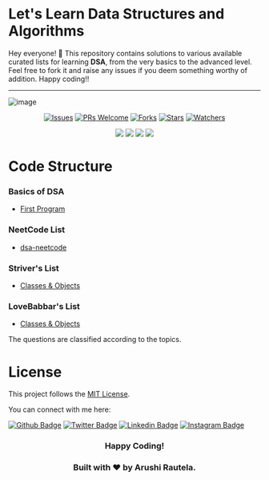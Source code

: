 
# Let's Learn Data Structures and Algorithms
Hey everyone! 👋
This repository contains solutions to various available curated lists for learning  **DSA**, from the very basics to the advanced level.
Feel free to fork it and raise any issues if you deem something worthy of addition. Happy coding!!
<hr>

![image](https://res.cloudinary.com/practicaldev/image/fetch/s--H0AdlIEN--/c_imagga_scale,f_auto,fl_progressive,h_420,q_auto,w_1000/https://thepracticaldev.s3.amazonaws.com/i/srnvrd7vfeeq5qpxnabq.png)
<div align="center">
  
[![Issues](https://img.shields.io/github/issues/prettylittleminds/DataStructures-Algo)](https://github.com/prettylittleminds/DataStructures-Algo/issues)
[![PRs Welcome](https://img.shields.io/badge/PRs-welcome-brightgreen.svg?style=flat-square)](http://makeapullrequest.com)
[![Forks](https://img.shields.io/github/forks/prettylittleminds/Learning_CPP?style=social)](https://github.com/prettylittleminds/DataStructures-Algo)
[![Stars](https://img.shields.io/github/stars/prettylittleminds/Learning_CPP?style=social)](https://github.com/prettylittleminds/DataStructures-Algo)
[![Watchers](https://img.shields.io/github/watchers/prettylittleminds/Learning_CPP?style=social)](https://github.com/prettylittleminds/DataStructures-Algo)
</div>

<div align="center">
  
<a href="https://github.com/prettylittleminds/Learning_CPP"><img src="https://badges.frapsoft.com/os/v1/open-source.svg?v=103"></a>
<a href="https://github.com/prettylittleminds/Learning_CPP"><img src="https://img.shields.io/badge/Built%20by-developers%20%3C%2F%3E-0059b3"></a>
<a href="https://github.com/prettylittleminds/Learning_CPP"><img src="https://img.shields.io/static/v1.svg?label=Contributions&message=Welcome&color=yellow"></a>
<a href="https://github.com/prettylittleminds/Learning_CPP"><img src="https://img.shields.io/badge/Maintained%3F-yes-brightgreen.svg?v=103"></a>
<!-- <a href="https://github.com/prettylittleminds/Learning_CPP/blob/main/LICENSE"><img src="https://img.shields.io/badge/license-MIT-blue.svg?v=103"></a> -->

</div>

# Code Structure
### Basics of DSA
* [First Program](/Basics_Of_Cpp/First_Program)

### NeetCode List
* [dsa-neetcode](/dsa-neetcode)

### Striver's List
* [Classes & Objects](/OOP_Concepts/Introduction)

### LoveBabbar's List
* [Classes & Objects](/OOP_Concepts/Introduction)


The questions are classified according to the topics.

# License

This project follows the [MIT License](https://choosealicense.com/licenses/mit/).

You can connect with me here: 

[![Github Badge](https://img.shields.io/badge/Follow-blue?style=social&logo=Github&link=https://github.com/prettylittleminds)](https://github.com/prettylittleminds) 
[![Twitter Badge](http://img.shields.io/badge/-@dathustlingchic-1ca0f1?style=social&logo=twitter&logoColor=blue&link=https://twitter.com/dathustlingchic)](https://twitter.com/dathustlingchic) 
[![Linkedin Badge](https://img.shields.io/badge/-Arushi%20Rautela-blue?style=social&logo=Linkedin&logoColor=blue&link=https://www.linkedin.com/in/arushirautela/)](https://www.linkedin.com/in/arushirautela/) 
[![Instagram Badge](https://img.shields.io/badge/hapikid_-blue?style=social&logo=Instagram&link=https://www.instagram.com/hapikid_?igshid=k8l41dsudxvo)](https://www.instagram.com/hapikid_?igshid=k8l41dsudxvo) 

<div align="center">
  <h3> Happy Coding! </h3>
  <h3> Built with ❤️ by Arushi Rautela. </h3>
</div>

